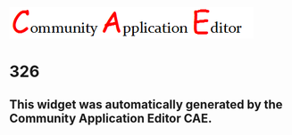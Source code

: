 ![CAE](https://github.com/PhilCAEOrg/frontendComponent-326/blob/gh-pages/img/logo.png)  

326
===================


This widget was automatically generated by the Community Application Editor CAE.  
---------------
